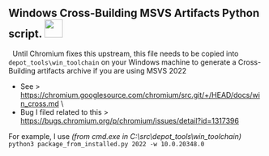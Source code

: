 ## Windows Cross-Building MSVS Artifacts Python script. <img src="https://raw.githubusercontent.com/Alex313031/Thorium/main/logos/STAGING/Python.svg" width="36">

&nbsp;&nbsp;Until Chromium fixes this upstream, this file needs to be copied into `depot_tools\win_toolchain` on your Windows machine to generate a Cross-Building artifacts archive if you are using MSVS 2022
 - See > https://chromium.googlesource.com/chromium/src.git/+/HEAD/docs/win_cross.md \
 - Bug I filed related to this > https://bugs.chromium.org/p/chromium/issues/detail?id=1317396

For example, I use *(from cmd.exe in C:\src\depot_tools\win_toolchain\)* `python3 package_from_installed.py 2022 -w 10.0.20348.0`
